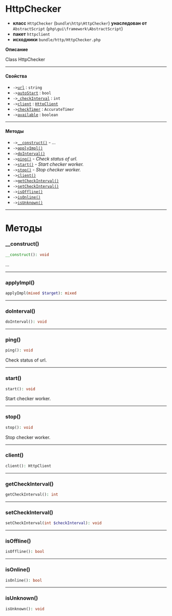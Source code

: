 # HttpChecker

- **класс** `HttpChecker` (`bundle\http\HttpChecker`) **унаследован от** `AbstractScript` (`php\gui\framework\AbstractScript`)
- **пакет** `httpclient`
- **исходники** `bundle/http/HttpChecker.php`

**Описание**

Class HttpChecker

---

#### Свойства

- `->`[`url`](#prop-url) : `string`
- `->`[`autoStart`](#prop-autostart) : `bool`
- `->`[`_checkInterval`](#prop-_checkinterval) : `int`
- `->`[`client`](#prop-client) : [`HttpClient`](https://github.com/jphp-compiler/develnext/blob/master/bundles/dn-httpclient-bundle/api-docs/classes/bundle/http/HttpClient.ru.md)
- `->`[`checkTimer`](#prop-checktimer) : `AccurateTimer`
- `->`[`available`](#prop-available) : `boolean`

---

#### Методы

- `->`[`__construct()`](#method-__construct) - _..._
- `->`[`applyImpl()`](#method-applyimpl)
- `->`[`doInterval()`](#method-dointerval)
- `->`[`ping()`](#method-ping) - _Check status of url._
- `->`[`start()`](#method-start) - _Start checker worker._
- `->`[`stop()`](#method-stop) - _Stop checker worker._
- `->`[`client()`](#method-client)
- `->`[`getCheckInterval()`](#method-getcheckinterval)
- `->`[`setCheckInterval()`](#method-setcheckinterval)
- `->`[`isOffline()`](#method-isoffline)
- `->`[`isOnline()`](#method-isonline)
- `->`[`isUnknown()`](#method-isunknown)

---
# Методы

<a name="method-__construct"></a>

### __construct()
```php
__construct(): void
```
...

---

<a name="method-applyimpl"></a>

### applyImpl()
```php
applyImpl(mixed $target): mixed
```

---

<a name="method-dointerval"></a>

### doInterval()
```php
doInterval(): void
```

---

<a name="method-ping"></a>

### ping()
```php
ping(): void
```
Check status of url.

---

<a name="method-start"></a>

### start()
```php
start(): void
```
Start checker worker.

---

<a name="method-stop"></a>

### stop()
```php
stop(): void
```
Stop checker worker.

---

<a name="method-client"></a>

### client()
```php
client(): HttpClient
```

---

<a name="method-getcheckinterval"></a>

### getCheckInterval()
```php
getCheckInterval(): int
```

---

<a name="method-setcheckinterval"></a>

### setCheckInterval()
```php
setCheckInterval(int $checkInterval): void
```

---

<a name="method-isoffline"></a>

### isOffline()
```php
isOffline(): bool
```

---

<a name="method-isonline"></a>

### isOnline()
```php
isOnline(): bool
```

---

<a name="method-isunknown"></a>

### isUnknown()
```php
isUnknown(): void
```